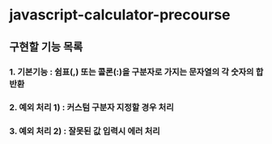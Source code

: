 # javascript-calculator-precourse

## 구현할 기능 목록

### 1. 기본기능 : 쉼표(,) 또는 콜론(:)을 구분자로 가지는 문자열의 각 숫자의 합 반환

### 2. 예외 처리 1) : 커스텀 구분자 지정할 경우 처리

### 3. 예외 처리 2) : 잘못된 값 입력시 에러 처리
